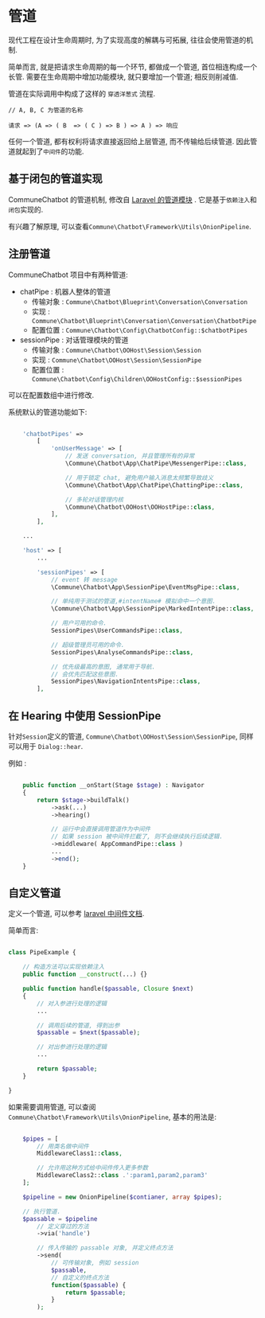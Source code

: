 # 管道

现代工程在设计生命周期时, 为了实现高度的解耦与可拓展, 往往会使用管道的机制.

简单而言, 就是把请求生命周期的每一个环节, 都做成一个管道, 首位相连构成一个长管. 需要在生命周期中增加功能模块, 就只要增加一个管道; 相反则削减值.

管道在实际调用中构成了这样的 ```穿透洋葱式``` 流程.

    // A, B, C 为管道的名称

    请求 => (A => ( B  => ( C ) => B ) => A ) => 响应

任何一个管道, 都有权利将请求直接返回给上层管道, 而不传输给后续管道. 因此管道就起到了```中间件```的功能.

## 基于闭包的管道实现

CommuneChatbot 的管道机制, 修改自 [Laravel 的管道模块](https://packagist.org/packages/illuminate/pipeline) . 它是基于```依赖注入```和```闭包```实现的.

有兴趣了解原理, 可以查看```Commune\Chatbot\Framework\Utils\OnionPipeline```.

## 注册管道

CommuneChatbot 项目中有两种管道:

* chatPipe : 机器人整体的管道
    - 传输对象 : ```Commune\Chatbot\Blueprint\Conversation\Conversation```
    - 实现 : ```Commune\Chatbot\Blueprint\Conversation\Conversation\ChatbotPipe```
    - 配置位置 : ```Commune\Chatbot\Config\ChatbotConfig::$chatbotPipes```
* sessionPipe : 对话管理模块的管道
    - 传输对象 : ```Commune\Chatbot\OOHost\Session\Session```
    - 实现 : ```Commune\Chatbot\OOHost\Session\SessionPipe```
    - 配置位置 : ```Commune\Chatbot\Config\Children\OOHostConfig::$sessionPipes```

可以在配置数组中进行修改.

系统默认的管道功能如下:

```php

    'chatbotPipes' =>
        [
            'onUserMessage' => [
                // 发送 conversation, 并且管理所有的异常
                \Commune\Chatbot\App\ChatPipe\MessengerPipe::class,

                // 用于锁定 chat, 避免用户输入消息太频繁导致歧义
                \Commune\Chatbot\App\ChatPipe\ChattingPipe::class,

                // 多轮对话管理内核
                \Commune\Chatbot\OOHost\OOHostPipe::class,
            ],
        ],

    ...

    'host' => [
        ...

        'sessionPipes' => [
            // event 转 message
            \Commune\Chatbot\App\SessionPipe\EventMsgPipe::class,

            // 单纯用于测试的管道,#intentName# 模拟命中一个意图.
            \Commune\Chatbot\App\SessionPipe\MarkedIntentPipe::class,

            // 用户可用的命令.
            SessionPipes\UserCommandsPipe::class,

            // 超级管理员可用的命令.
            SessionPipes\AnalyseCommandsPipe::class,

            // 优先级最高的意图, 通常用于导航.
            // 会优先匹配这些意图.
            SessionPipes\NavigationIntentsPipe::class,
        ],

```


## 在 Hearing 中使用 SessionPipe

针对```Session```定义的管道, ```Commune\Chatbot\OOHost\Session\SessionPipe```, 同样可以用于 ```Dialog::hear```.

例如 :

```php

    public function __onStart(Stage $stage) : Navigator
    {
        return $stage->buildTalk()
            ->ask(...)
            ->hearing()

            // 运行中会直接调用管道作为中间件
            // 如果 session 被中间件拦截了, 则不会继续执行后续逻辑.
            ->middleware( AppCommandPipe::class )
            ...
            ->end();
    }
```

## 自定义管道

定义一个管道, 可以参考 [laravel 中间件文档](https://laravel.com/zh-cn/6.x/middleware).

简单而言:

```php

class PipeExample {

    // 构造方法可以实现依赖注入
    public function __construct(...) {}

    public function handle($passable, Closure $next)
    {
        // 对入参进行处理的逻辑
        ...

        // 调用后续的管道, 得到出参
        $passable = $next($passable);

        // 对出参进行处理的逻辑
        ...

        return $passable;
    }

}


```


如果需要调用管道, 可以查阅 ```Commune\Chatbot\Framework\Utils\OnionPipeline```, 基本的用法是:

```php

    $pipes = [
        // 用类名做中间件
        MiddlewareClass1::class,

        // 允许用这种方式给中间件传入更多参数
        MiddlewareClass2::class .':param1,param2,param3'
    ];

    $pipeline = new OnionPipeline($contianer, array $pipes);

    // 执行管道.
    $passable = $pipeline
        // 定义穿过的方法
        ->via('handle')

        // 传入传输的 passable 对象, 并定义终点方法
        ->send(
            // 可传输对象, 例如 session
            $passable,
            // 自定义的终点方法
            function($passable) {
                return $passable;
            }
        );
```





